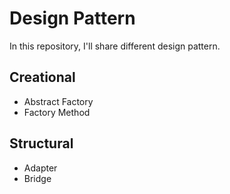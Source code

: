 # Design Pattern

In this repository, I'll share different design pattern.

## Creational
- Abstract Factory
- Factory Method


## Structural
- Adapter
- Bridge
